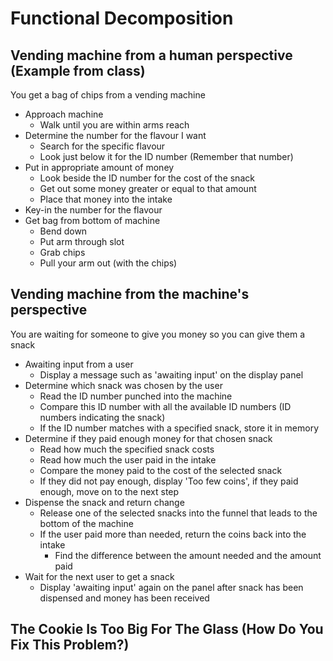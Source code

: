# Functional Decomposition

## Vending machine from a human perspective (Example from class)

You get a bag of chips from a vending machine
- Approach machine
    - Walk until you are within arms reach
- Determine the number for the flavour I want
    - Search for the specific flavour
    - Look just below it for the ID number (Remember that number)
- Put in appropriate amount of money
    - Look beside the ID number for the cost of the snack
    - Get out some money greater or equal to that amount
    - Place that money into the intake
- Key-in the number for the flavour
- Get bag from bottom of machine
    - Bend down
    - Put arm through slot
    - Grab chips
    - Pull your arm out (with the chips)

## Vending machine from the machine's perspective 

You are waiting for someone to give you money so you can give them a snack
- Awaiting input from a user
    - Display a message such as 'awaiting input' on the display panel
- Determine which snack was chosen by the user
    - Read the ID number punched into the machine
    - Compare this ID number with all the available ID numbers (ID numbers indicating the snack)
    - If the ID number matches with a specified snack, store it in memory
- Determine if they paid enough money for that chosen snack
    - Read how much the specified snack costs
    - Read how much the user paid in the intake
    - Compare the money paid to the cost of the selected snack
    - If they did not pay enough, display 'Too few coins', if they paid enough, move on to the next step
- Dispense the snack and return change
    - Release one of the selected snacks into the funnel that leads to the bottom of the machine
    - If the user paid more than needed, return the coins back into the intake
        - Find the difference between the amount needed and the amount paid
- Wait for the next user to get a snack
    - Display 'awaiting input' again on the panel after snack has been dispensed and money has been received
    
    
## The Cookie Is Too Big For The Glass (How Do You Fix This Problem?)

